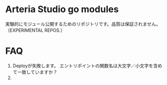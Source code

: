 # Arteria Studio go modules
 実験的にモジュール公開するためのリポジトリです。品質は保証されません。（EXPERIMENTAL REPOS.）
# FAQ
 1. Deployが失敗します。
    エントリポイントの関数名は大文字／小文字を含めて一致していますか？
 3. 
